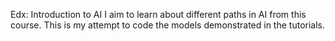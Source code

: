 Edx: Introduction to AI
I aim to learn about different paths in AI from this course. 
This is my attempt to code the models demonstrated in the tutorials.
